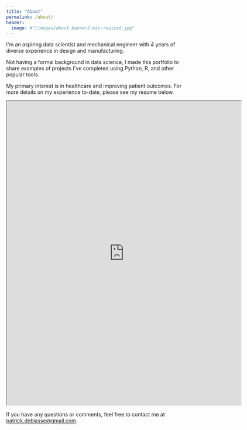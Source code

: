 ```yaml
---
title: "About"
permalink: /about/
header:
  image: #"/images/about banner2-min-resized.jpg"
---
```


I'm an aspiring data scientist and mechanical engineer with 4 years of diverse experience in design and manufacturing.

Not having a formal background in data science, I made this portfolio to share examples of projects I've completed using Python, R, and other popular tools.

My primary interest is in healthcare and improving patient outcomes. For more details on my experience to-date, please see my resume below.  

<iframe src="https://drive.google.com/file/d/10KzQGjtnPAH9S4Si7A1D2wdJB5C3eAUU/preview" width="640" height="830"></iframe>

If you have any questions or comments, feel free to contact me at [patrick.debiasse@gmail.com](patrick.debiasse@gmail.com).
